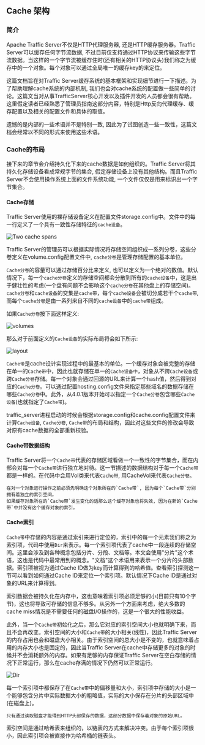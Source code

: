 

## Cache 架构

### 简介
Apache Traffic Server不仅是HTTP代理服务器, 还是HTTP缓存服务器。Traffic Server可以缓存任何字节流数据, 不过目前仅支持通过HTTP协议来传输这些字节流数据。当这样的一个字节流被缓存住时(还有相关的HTTP协议头)我们称之为缓存中的一个对象。每个对象可以通过全局唯一的缓存key的来定位。

这篇文档旨在对Traffic Server缓存系统的基本框架和实现细节进行一下描述。为了帮助理解cache系统的内部机制, 我们也会对cache系统的配置做一些简单的讨论。这篇文当对从事TrafficServer核心开发以及插件开发的人员都会很有帮助。这里假定读者已经熟悉了管理员指南这部分内容，特别是Http反向代理缓存、缓存配置以及相关的配置文件和具体的取值。

遗憾的是内部的一些术语并不是特别一致, 因此为了试图创造一些一致性，这篇文档会经常以不同的形式来使用这些术语。

### Cache的布局
接下来的章节会介绍持久化下来的cache数据是如何组织的。Traffic Server将其持久化存储设备看成常规字节的集合, 假定存储设备上没有其他结构。而且Traffic Server不会使用操作系统上面的文件系统功能, 一个文件仅仅是用来标识出一个字节集合。

#### Cache存储
Traffic Server使用的裸存储设备定义在配置文件storage.config中。文件中的每一行定义了一个具有一致性存储特征的`cache设备`。

![Two cache spans](https://docs.trafficserver.apache.org/en/latest/_images/cache-spans.png)

Traffic Server的管理员可以根据实际情况将存储空间组织成一系列分卷，这些分卷定义在volume.config配置文件中, `cache分卷`是管理存储配置的基本单位。

`Cache分卷`的容量可以通过存储百分比来定义, 也可以定义为一个绝对的数值。默认情况下，每一个`cache分卷`定义的存储空间都会分散到所有的`cache设备`中，这是出于健壮性的考虑(一个盘有问题不会影响这个`cache分卷`在其他盘上的存储空间)。`cache分卷`和`cache设备`的交集是`cache带`，每个`cache设备`会被切分成若干个`cache带`, 而每个`cache分卷`是由一系列来自不同的`cache设备`中的`cache带`组成。

如果`Cache分卷`按下面这样定义:

![volumes](https://docs.trafficserver.apache.org/en/latest/_images/ats-cache-volume-definition.png)

那么对于前面定义的`Cache设备`的实际布局将会如下所示:

![layout](https://docs.trafficserver.apache.org/en/latest/_images/cache-span-layout.png)

`Cache带`是cache设计实现过程中的最基本的单位。一个缓存对象会被完整的存储在单一的`Cache带`中，因此也就存储在单一的`Cache设备中`，对象从不跨`Cache设备`或跨`Cache分卷`存储。每一个对象会通过回源的URL来计算一个hash值，然后得到对应的`Cache分卷`。可以通过配置hosting.config文件来指定那些域名的数据存储在哪些`Cache分卷`中。此外，从4.0.1版本开始可以指定一个`Cache分卷`包含哪些`Cache设备`(也就指定了`Cache带`)。

traffic_server进程启动的时候会根据storage.config和cache.config配置文件来计算`Cache设备`, `Cache分卷`, `Cache带`的布局和结构，因此对这些文件的修改会导致对原有cache数据的全部重新校验。

#### Cache带数据结构
Traffic Server将一个`Cache带`代表的存储区域看做一个一致性的字节集合，而在内部会对每一个`Cache带`进行独立地对待。这一节描述的数据结构对于每一个`Cache带`都是一样的。在代码中会用Vol类来代表`Cache带`, 用CacheVol来代表`Cache分卷`。

    在对一个对象进行操作之前必须先明确这个对象所在的`Cache带`, 因为每个`Cache带`分别拥有着独立的索引空间。
    如果缓存对象所在的`Cache带`发生变化的话那么这个缓存对象也将失效, 因为在新的`Cache带`中并没有这个缓存对象的索引。


#### Cache索引
`Cache带`中存储的内容是通过索引来进行定位的，索引中的每一个元素我们称之为索引项，代码中使用`Dir`来表示。每一个索引项代表了cache中一段连续的存储空间。这里会涉及到各种概念包括分片、分段、文档等。本文会使用"分片"这个术语，这也是代码中最常用到的概念。"文档"这个术语用来表示一个分片的头部数据。索引项被视为通过Cache ID做为key而计算得到的哈希值。查看索引探测这一节可以看到如何通过Cache ID来定位一个索引项。默认情况下Cache ID是通过对象的URL来计算得到。

索引数据会被持久化在内存中，这也意味着索引项必须足够的小(目前只有10个字节)，这也将导致可存储的信息不够多。从另外一个方面来考虑，绝大多数的cache miss情况是不需要任何的磁盘I/O操作的，这是一个很大的性能收益。

此外，当一个`Cache带`初始化之后，那么它对应的索引空间大小也就明确下来，而且不会再改变。索引空间的大小和`Cache带`的大小相关(线性)，因此Traffic Server的内存占用也会和磁盘大小相关。由于索引空间的总大小是不变的，也就意味着占用的内存大小也是固定的，因此当Traffic Server在cache中存储更多的对象的时候并不会消耗额外的内存。如果有足够的内存保证Traffic Server在空白存储的情况下正常运行，那么在cache存满的情况下仍然可以正常运行。

![Dir](https://docs.trafficserver.apache.org/en/latest/_images/cache-directory-structure.png)

每一个索引项中都保存了在`Cache带`中的偏移量和大小，索引项中存储的大小是一个能够包含分片中实际数据大小的粗略值，实际的大小保存在分片的头部区域中(在磁盘上)。

    只有通过读取磁盘才能得到HTTP头部保存的数据，这部分数据中保存着对象的原始URL。

索引空间是通过哈希表来组织的，以链表的方式来解决冲突。由于每个索引项很小，因此索引项会被直接作为哈希桶的链表头。

